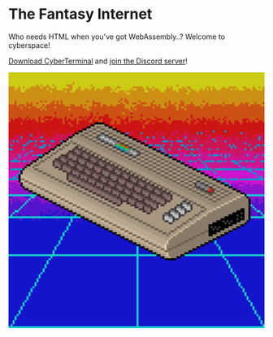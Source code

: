 The Fantasy Internet
====================
Who needs HTML when you've got WebAssembly..? Welcome to cyberspace! 

[Download CyberTerminal](https://github.com/FantasyInternet/cyberterminal/releases/latest) and [join the Discord server](https://discord.me/fantasy-internet)!

![retrowave64](./images/retrowave64.gif)
